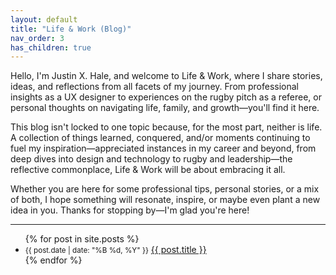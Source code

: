 ```yaml
---
layout: default
title: "Life & Work (Blog)"
nav_order: 3
has_children: true
---
```

Hello, I'm Justin X. Hale, and welcome to Life & Work, where I share stories, ideas, and reflections from all facets of my journey. From professional insights as a UX designer to experiences on the rugby pitch as a referee, or personal thoughts on navigating life, family, and growth—you'll find it here.

This blog isn't locked to one topic because, for the most part, neither is life. A collection of things learned, conquered, and/or moments continuing to fuel my inspiration—appreciated instances in my career and beyond, from deep dives into design and technology to rugby and leadership—the reflective commonplace, Life & Work will be about embracing it all.

Whether you are here for some professional tips, personal stories, or a mix of both, I hope something will resonate, inspire, or maybe even plant a new idea in you. Thanks for stopping by—I'm glad you're here!

---

<ul>
  {% for post in site.posts %}
    <li>
      <small>{{ post.date | date: "%B %d, %Y" }}</small>
      <a href="{{ post.url }}">{{ post.title }}</a>
    </li>
  {% endfor %}
</ul>
